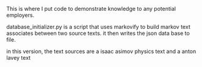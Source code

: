 This is where I put code to demonstrate knowledge to any potential employers.

database_initializer.py is a script that uses markovify to build markov text associates between two source texts. it then writes the json data base to file.

in this version, the text sources are a isaac asimov physics text and a anton lavey text